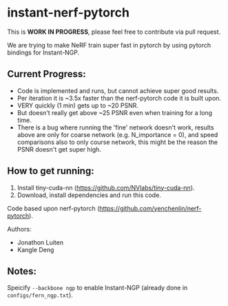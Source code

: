 # instant-nerf-pytorch

This is **WORK IN PROGRESS**, please feel free to contribute via pull request.

We are trying to make NeRF train super fast in pytorch by using pytorch bindings for Instant-NGP.

## Current Progress:
 - Code is implemented and runs, but cannot achieve super good results.
 - Per iteration it is ~3.5x faster than the nerf-pytorch code it is built upon.
 - VERY quickly (1 min) gets up to ~20 PSNR.
 - But doesn't really get above ~25 PSNR even when training for a long time.
 - There is a bug where running the 'fine' network doesn't work, results above are only for coarse network (e.g. N_importance = 0), and speed comparisons also to only course network, this might be the reason the PSNR doesn't get super high.

## How to get running:
1. Install tiny-cuda-nn (https://github.com/NVlabs/tiny-cuda-nn).
2. Download, install dependencies and run this code.

Code based upon nerf-pytorch (https://github.com/yenchenlin/nerf-pytorch).

Authors:
 - Jonathon Luiten
 - Kangle Deng


## Notes:
Speicify `--backbone ngp` to enable Instant-NGP (already done in `configs/fern_ngp.txt`).
